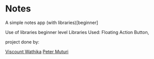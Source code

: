 # Notes
A simple notes app (with libraries)[beginner]

Use of libraries beginner level
Libraries Used: Floating Action Button,

project done by:

[Viscount Wathika](https://github.com/wathika)
[Peter Muturi](https://github.com/Petermuturi)
